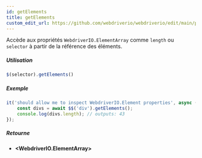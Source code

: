 ```yaml
---
id: getElements
title: getElements
custom_edit_url: https://github.com/webdriverio/webdriverio/edit/main/packages/webdriverio/src/commands/element/getElements.ts
---
```


Accède aux propriétés `WebdriverIO.ElementArray` comme `length` ou `selector` à partir de la référence des éléments.

##### Utilisation

```js
$(selector).getElements()
```

##### Exemple

```ts title="getElements.ts"
it('should allow me to inspect WebdriverIO.Element properties', async () => {
    const divs = await $$('div').getElements();
    console.log(divs.length); // outputs: 43
});
```

##### Retourne

- **&lt;WebdriverIO.ElementArray&gt;**